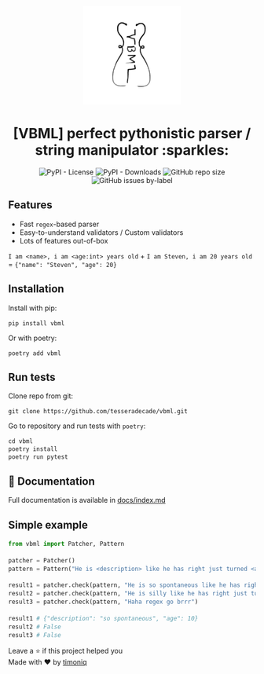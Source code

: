 <p align="center">
  <a href="https://github.com/tesseradecade/vbml">
    <img src="/logo.jpeg" width="200px" style="display: inline-block;">
  </a>
</p>
<h1 align="center">
  [VBML] perfect pythonistic parser / string manipulator :sparkles:
</h1>
<p align="center">
  <img alt="PyPI - License" src="https://img.shields.io/pypi/l/vbml?style=flat-square">
  <img alt="PyPI - Downloads" src="https://img.shields.io/pypi/dw/vbml?style=flat-square">
  <img alt="GitHub repo size" src="https://img.shields.io/github/repo-size/tesseradecade/vbml?style=flat-square">
  <img alt="GitHub issues by-label" src="https://img.shields.io/github/issues/tesseradecade/vbml/bug?style=flat-square">
</p>

## Features

* Fast `regex`-based parser
* Easy-to-understand validators / Custom validators
* Lots of features out-of-box

`I am <name>, i am <age:int> years old` + `I am Steven, i am 20 years old` = `{"name": "Steven", "age": 20}`

## Installation

Install with pip:

```shell script
pip install vbml
```

Or with poetry:

```shell script
poetry add vbml
```

## Run tests

Clone repo from git:

```shell script
git clone https://github.com/tesseradecade/vbml.git
```

Go to repository and run tests with `poetry`:

```shell script
cd vbml
poetry install
poetry run pytest
```

## :book: Documentation

Full documentation is available in [docs/index.md](/docs/index.md)

## Simple example

```python
from vbml import Patcher, Pattern

patcher = Patcher()
pattern = Pattern("He is <description> like he has right just turned <age:int> years old")

result1 = patcher.check(pattern, "He is so spontaneous like he has right just turned 10 years old")
result2 = patcher.check(pattern, "He is silly like he has right just turned t3n years old")
result3 = patcher.check(pattern, "Haha regex go brrr")

result1 # {"description": "so spontaneous", "age": 10}
result2 # False
result3 # False
```

Leave a :star: if this project helped you  
Made with :heart: by [timoniq](https://github.com/timoniq)
